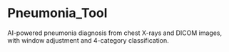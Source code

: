 # Pneumonia_Tool
AI-powered pneumonia diagnosis from chest X-rays and DICOM images, with window adjustment and 4-category classification.
